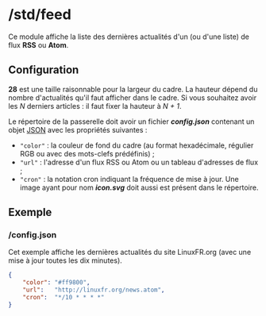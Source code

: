 # /std/feed
Ce module affiche la liste des dernières actualités d'un (ou d'une liste) de
flux **RSS** ou **Atom**.

## Configuration
**28** est une taille raisonnable pour la largeur du cadre. La hauteur dépend
du nombre d'actualités qu'il faut afficher dans le cadre. Si vous souhaitez
avoir les *N* derniers articles : il faut fixer la hauteur à *N + 1*.

Le répertoire de la passerelle doit avoir un fichier ***config.json***
contenant un objet [JSON](http://www.json.org "JavaScript Object Notation")
avec les propriétés suivantes :
- `"color"` : la couleur de fond du cadre (au format hexadécimale, régulier RGB
  ou avec des mots-clefs prédéfinis) ;
- `"url"` : l'adresse d'un flux RSS ou Atom ou un tableau d'adresses de flux ;
- `"cron"` : la notation cron indiquant la fréquence de mise à jour.
Une image ayant pour nom ***icon.svg*** doit aussi est présent dans le
répertoire.

## Exemple
### /config.json
Cet exemple affiche les dernières actualités du site LinuxFR.org (avec une mise
à jour toutes les dix minutes).
```JSON
{
    "color": "#ff9800",
    "url":   "http://linuxfr.org/news.atom",
    "cron":  "*/10 * * * *"
}
```
